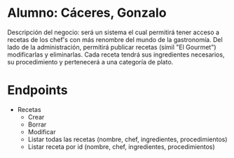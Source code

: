 # Alumno: Cáceres, Gonzalo
Descripción del negocio: será un sistema el cual permitirá tener acceso a 
recetas de los chef's con más renombre del mundo de la gastronomía. 
Del lado de la administración, permitirá publicar recetas (símil "El 
Gourmet") modificarlas y eliminarlas. Cada receta tendrá sus ingredientes 
necesarios, su procedimiento y pertenecerá a una categoría de plato. 


# Endpoints
* Recetas 
  * Crear
  * Borrar
  * Modificar
  * Listar todas las recetas (nombre, chef, ingredientes, procedimientos)
  * Listar receta por id (nombre, chef, ingredientes, procedimientos)

